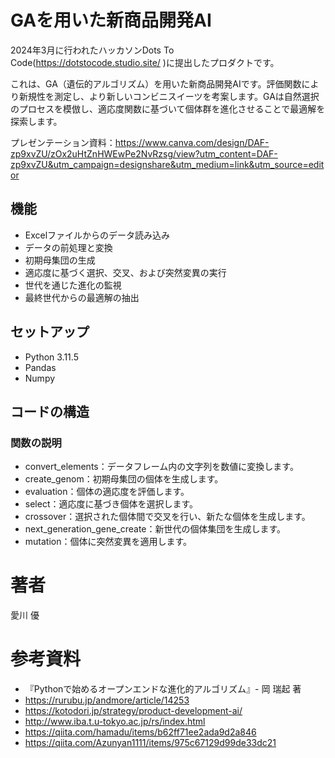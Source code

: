 # GAを用いた新商品開発AI

2024年3月に行われたハッカソンDots To Code(https://dotstocode.studio.site/ )に提出したプロダクトです。

これは、GA（遺伝的アルゴリズム）を用いた新商品開発AIです。評価関数により新規性を測定し、より新しいコンビニスイーツを考案します。GAは自然選択のプロセスを模倣し、適応度関数に基づいて個体群を進化させることで最適解を探索します。

プレゼンテーション資料：https://www.canva.com/design/DAF-zp9xvZU/zOx2uHtZnHWEwPe2NvRzsg/view?utm_content=DAF-zp9xvZU&utm_campaign=designshare&utm_medium=link&utm_source=editor

## 機能

- Excelファイルからのデータ読み込み
- データの前処理と変換
- 初期母集団の生成
- 適応度に基づく選択、交叉、および突然変異の実行
- 世代を通じた進化の監視
- 最終世代からの最適解の抽出

## セットアップ

- Python 3.11.5
- Pandas
- Numpy

## コードの構造

### 関数の説明

 - convert_elements：データフレーム内の文字列を数値に変換します。
 - create_genom：初期母集団の個体を生成します。
 - evaluation：個体の適応度を評価します。
 - select：適応度に基づき個体を選択します。
 - crossover：選択された個体間で交叉を行い、新たな個体を生成します。
 - next_generation_gene_create：新世代の個体集団を生成します。
 - mutation：個体に突然変異を適用します。

# 著者

愛川 優

# 参考資料
 - 『Pythonで始めるオープンエンドな進化的アルゴリズム』- 岡 瑞起 著
 - https://rurubu.jp/andmore/article/14253
 - https://kotodori.jp/strategy/product-development-ai/
 - http://www.iba.t.u-tokyo.ac.jp/rs/index.html
 - https://qiita.com/hamadu/items/b62ff71ee2ada9d2a846
 - https://qiita.com/Azunyan1111/items/975c67129d99de33dc21